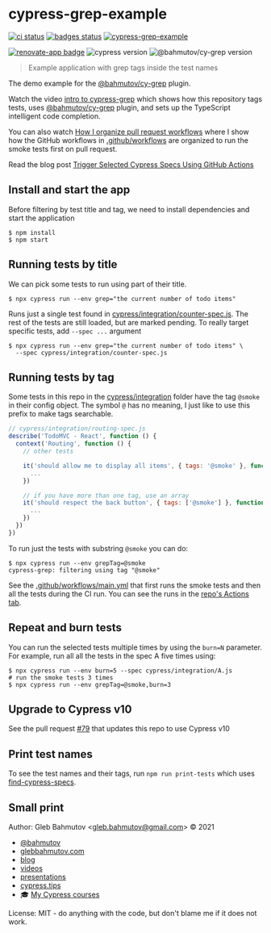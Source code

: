 # cypress-grep-example

[![ci status][ci image]][ci url] [![badges status][badges image]][badges url]
[![cypress-grep-example](https://img.shields.io/endpoint?url=https://dashboard.cypress.io/badge/simple/4agux9/main&style=flat&logo=cypress)](https://dashboard.cypress.io/projects/4agux9/runs)

[![renovate-app badge][renovate-badge]][renovate-app] ![cypress version](https://img.shields.io/badge/cypress-13.13.0-brightgreen) ![@bahmutov/cy-grep version](https://img.shields.io/badge/@bahmutov/cy--grep-1.10.0-brightgreen)

> Example application with grep tags inside the test names

The demo example for the [@bahmutov/cy-grep](https://github.com/bahmutov/cy-grep) plugin.

Watch the video [intro to cypress-grep](https://www.youtube.com/watch?v=HS-Px-Sghd8) which shows how this repository tags tests, uses [@bahmutov/cy-grep](https://github.com/bahmutov/cy-grep) plugin, and sets up the TypeScript intelligent code completion.

You can also watch [How I organize pull request workflows](https://youtu.be/SFW7Ecj5TNE) where I show how the GitHub workflows in [.github/workflows](./.github/workflows) are organized to run the smoke tests first on pull request.

Read the blog post [Trigger Selected Cypress Specs Using GitHub Actions](https://glebbahmutov.com/blog/trigger-cypress-specs/)

## Install and start the app

Before filtering by test title and tag, we need to install dependencies and start the application

```shell
$ npm install
$ npm start
```

## Running tests by title

We can pick some tests to run using part of their title.

```shell
$ npx cypress run --env grep="the current number of todo items"
```

Runs just a single test found in [cypress/integration/counter-spec.js](./cypress/integration/counter-spec.js). The rest of the tests are still loaded, but are marked pending. To really target specific tests, add `--spec ...` argument

```shell
$ npx cypress run --env grep="the current number of todo items" \
  --spec cypress/integration/counter-spec.js
```

## Running tests by tag

Some tests in this repo in the [cypress/integration](./cypress/integration) folder have the tag `@smoke` in their config object. The symbol `@` has no meaning, I just like to use this prefix to make tags searchable.

```js
// cypress/integration/routing-spec.js
describe('TodoMVC - React', function () {
  context('Routing', function () {
    // other tests

    it('should allow me to display all items', { tags: '@smoke' }, function () {
      ...
    })

    // if you have more than one tag, use an array
    it('should respect the back button', { tags: ['@smoke'] }, function () {
      ...
    })
  })
})
```

To run just the tests with substring `@smoke` you can do:

```text
$ npx cypress run --env grepTag=@smoke
cypress-grep: filtering using tag "@smoke"
```

See the [.github/workflows/main.yml](./.github/workflows/main.yml) that first runs the smoke tests and then all the tests during the CI run. You can see the runs in the [repo's Actions tab](https://github.com/bahmutov/cypress-grep-example/actions).

## Repeat and burn tests

You can run the selected tests multiple times by using the `burn=N` parameter. For example, run all all the tests in the spec A five times using:

```text
$ npx cypress run --env burn=5 --spec cypress/integration/A.js
# run the smoke tests 3 times
$ npx cypress run --env grepTag=@smoke,burn=3
```

## Upgrade to Cypress v10

See the pull request [#79](https://github.com/bahmutov/cypress-grep-example/pull/79) that updates this repo to use Cypress v10

## Print test names

To see the test names and their tags, run `npm run print-tests` which uses [find-cypress-specs](https://github.com/bahmutov/find-cypress-specs).

## Small print

Author: Gleb Bahmutov &lt;gleb.bahmutov@gmail.com&gt; &copy; 2021

- [@bahmutov](https://twitter.com/bahmutov)
- [glebbahmutov.com](https://glebbahmutov.com)
- [blog](https://glebbahmutov.com/blog)
- [videos](https://www.youtube.com/glebbahmutov)
- [presentations](https://slides.com/bahmutov)
- [cypress.tips](https://cypress.tips)
- 🎓 [My Cypress courses](https://cypress.tips/courses)

License: MIT - do anything with the code, but don't blame me if it does not work.

[ci image]: https://github.com/bahmutov/cypress-grep-example/workflows/ci/badge.svg?branch=main
[ci url]: https://github.com/bahmutov/cypress-grep-example/actions
[badges image]: https://github.com/bahmutov/cypress-grep-example/workflows/badges/badge.svg?branch=main
[badges url]: https://github.com/bahmutov/cypress-grep-example/actions
[renovate-badge]: https://img.shields.io/badge/renovate-app-blue.svg
[renovate-app]: https://renovateapp.com/
